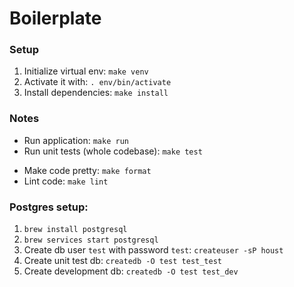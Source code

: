 # Boilerplate

### Setup
 1. Initialize virtual env: `make venv`
 2. Activate it with: `. env/bin/activate`
 3. Install dependencies: `make install`

### Notes
- Run application: `make run`
- Run unit tests (whole codebase): `make test`
<!-- - Run unit tests (specifc directory/file):`FLASK_ENV=test pytest app/app.py` -->
- Make code pretty: `make format`
- Lint code: `make lint`

### Postgres setup:
1. `brew install postgresql`
2. `brew services start postgresql`
3. Create db user `test` with password `test`: `createuser -sP houst`
4. Create unit test db: `createdb -O test test_test`
5. Create development db: `createdb -O test test_dev`
<!-- 6. `./seed.py --rebuild-db` -->

